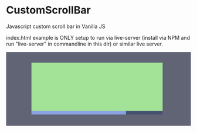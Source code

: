 # CustomScrollBar
Javascript custom scroll bar in Vanilla JS

index.html example is ONLY setup to run via live-server (install via NPM and run "live-server" in commandline in this dir) or similar live server. 

<p align="center">
  <img src="https://github.com/McZazz/CustomScrollBar/blob/main/github_readme_img_01.png"></img>
</p>
